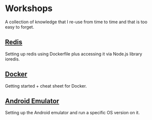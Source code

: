 # Workshops

A collection of knowledge that I re-use from time to time and that is too easy to forget.

## [Redis](redis)
Setting up redis using Dockerfile plus accessing it via Node.js library ioredis.

## [Docker](docker)
Getting started + cheat sheet for Docker.

## [Android Emulator](android-emulator)
Setting up the Android emulator and run a specific OS version on it.


